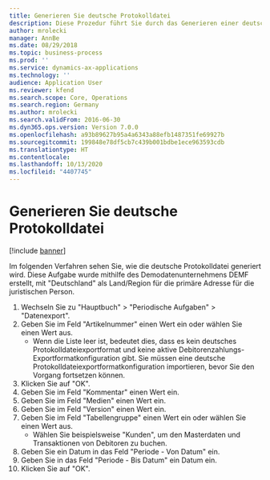 ```yaml
---
title: Generieren Sie deutsche Protokolldatei
description: Diese Prozedur führt Sie durch das Generieren einer deutschen Protokolldatei.
author: mrolecki
manager: AnnBe
ms.date: 08/29/2018
ms.topic: business-process
ms.prod: ''
ms.service: dynamics-ax-applications
ms.technology: ''
audience: Application User
ms.reviewer: kfend
ms.search.scope: Core, Operations
ms.search.region: Germany
ms.author: mrolecki
ms.search.validFrom: 2016-06-30
ms.dyn365.ops.version: Version 7.0.0
ms.openlocfilehash: a93b89627b95a4a6343a88efb1487351fe69927b
ms.sourcegitcommit: 199848e78df5cb7c439b001bdbe1ece963593cdb
ms.translationtype: HT
ms.contentlocale: 
ms.lasthandoff: 10/13/2020
ms.locfileid: "4407745"
---
```

# <a name="generate-german-audit-file"></a>Generieren Sie deutsche Protokolldatei

[!include [banner](../../includes/banner.md)]

Im folgenden Verfahren sehen Sie, wie die deutsche Protokolldatei generiert wird. Diese Aufgabe wurde mithilfe des Demodatenunternehmens DEMF erstellt, mit "Deutschland" als Land/Region für die primäre Adresse für die juristischen Person.

1. Wechseln Sie zu "Hauptbuch" > "Periodische Aufgaben" > "Datenexport".
2. Geben Sie im Feld "Artikelnummer" einen Wert ein oder wählen Sie einen Wert aus.
    - Wenn die Liste leer ist, bedeutet dies, dass es kein deutsches Protokolldateiexportformat und keine aktive Debitorenzahlungs-Exportformatkonfiguration gibt. Sie müssen eine deutsche Protokolldateiexportformatkonfiguration importieren, bevor Sie den Vorgang fortsetzen können.  
3. Klicken Sie auf "OK".
4. Geben Sie im Feld "Kommentar" einen Wert ein.
5. Geben Sie im Feld "Medien" einen Wert ein.
6. Geben Sie im Feld "Version" einen Wert ein.
7. Geben Sie im Feld "Tabellengruppe" einen Wert ein oder wählen Sie einen Wert aus.
    - Wählen Sie beispielsweise "Kunden", um den Masterdaten und Transaktionen von Debitoren zu buchen.  
8. Geben Sie ein Datum in das Feld "Periode - Von Datum" ein.
9. Geben Sie in das Feld "Periode - Bis Datum" ein Datum ein.
10. Klicken Sie auf "OK".

